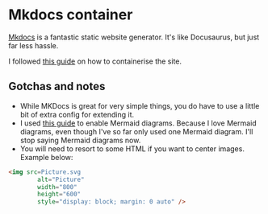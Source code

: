 # Mkdocs container
[Mkdocs](https://www.mkdocs.org/) is a fantastic static website generator. It's like Docusaurus, but just far less hassle.

I followed [this guide](https://medium.com/@edsonalcalamx/running-nethereum-docs-with-docker-5b8a4c25d42f) on how to containerise the site. 

## Gotchas and notes
- While MKDocs is great for very simple things, you do have to use a little bit of extra config for extending it. 
- I used [this guide](https://mkdocs-mermaid2.readthedocs.io/en/latest/) to enable Mermaid diagrams. Because I love Mermaid diagrams, even though I've so far only used one Mermaid diagram. I'll stop saying Mermaid diagrams now. 
- You will need to resort to some HTML if you want to center images. Example below:
```html
<img src=Picture.svg
        alt="Picture"
        width="800"
        height="600"
        style="display: block; margin: 0 auto" />
```